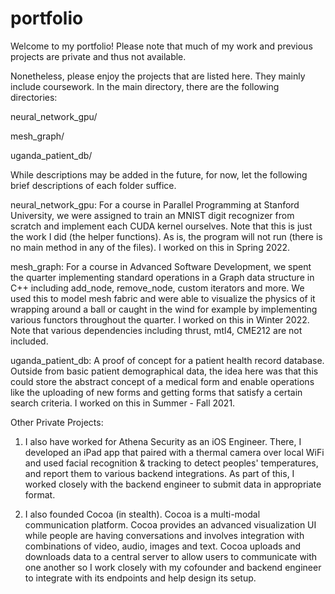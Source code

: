 # portfolio

Welcome to my portfolio!
Please note that much of my work and previous projects are private and thus not available. 

Nonetheless, please enjoy the projects that are listed here. They mainly include coursework.
In the main directory, there are the following directories:

neural_network_gpu/

mesh_graph/

uganda_patient_db/

While descriptions may be added in the future, for now, let the following brief descriptions of each folder suffice.

neural_network_gpu: For a course in Parallel Programming at Stanford University, we were assigned to train an MNIST digit recognizer from scratch and implement each CUDA kernel ourselves. Note that this is just the work I did (the helper functions). As is, the program will not run (there is no main method in any of the files). I worked on this in Spring 2022. 

mesh_graph: For a course in Advanced Software Development, we spent the quarter implementing standard operations in a Graph data structure in C++ including add_node, remove_node, custom iterators and more. We used this to model mesh fabric and were able to visualize the physics of it wrapping around a ball or caught in the wind for example by implementing various functors throughout the quarter. I worked on this in Winter 2022. Note that various dependencies including thrust, mtl4, CME212 are not included.

uganda_patient_db: A proof of concept for a patient health record database. Outside from basic patient demographical data, the idea here was that this could store the abstract concept of a medical form and enable operations like the uploading of new forms and getting forms that satisfy a certain search criteria. I worked on this in Summer - Fall 2021.

Other Private Projects:

1. I also have worked for Athena Security as an iOS Engineer. There, I developed an iPad app that paired with a thermal camera over local WiFi and used facial recognition & tracking to detect peoples' temperatures, and report them to various backend integrations. As part of this, I worked closely with the backend engineer to submit data in appropriate format.

2. I also founded Cocoa (in stealth). Cocoa is a multi-modal communication platform. Cocoa provides an advanced visualization UI while people are having conversations and involves integration with combinations of video, audio, images and text. Cocoa uploads and downloads data to a central server to allow users to communicate with one another so I work closely with my cofounder and backend engineer to integrate with its endpoints and help design its setup.

